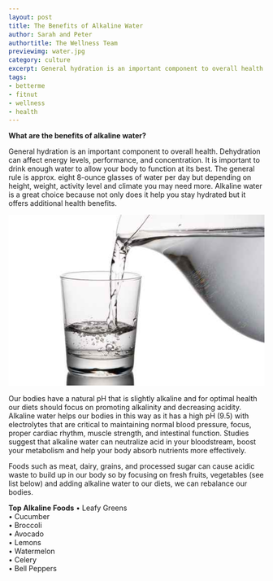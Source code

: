 ```yaml
---
layout: post
title: The Benefits of Alkaline Water
author: Sarah and Peter
authortitle: The Wellness Team
previewimg: water.jpg
category: culture
excerpt: General hydration is an important component to overall health.  Alkaline water is a great choice because not only does it help you stay hydrated but it offers additional health benefits.
tags:
- betterme
- fitnut
- wellness
- health
---
```


<b>What are the benefits of alkaline water?</b>

General hydration is an important component to overall health. Dehydration can affect energy levels, performance, and concentration. It is important to drink enough water to allow your body to function at its best. The general rule is approx. eight 8-ounce glasses of water per day but depending on height, weight, activity level and climate you may need more. Alkaline water is a great choice because not only does it help you stay hydrated but it offers additional health benefits.

![Bottoms up!](/images/water.jpg)

Our bodies have a natural pH that is slightly alkaline and for optimal health our diets should focus on promoting alkalinity and decreasing acidity. Alkaline water helps our bodies in this way as it has a high pH (9.5) with electrolytes that are critical to maintaining normal blood pressure, focus, proper cardiac rhythm, muscle strength, and intestinal function. Studies suggest that alkaline water can neutralize acid in your bloodstream, boost your metabolism and help your body absorb nutrients more effectively. 

Foods such as meat, dairy, grains, and processed sugar can cause acidic waste to build up in our body so by focusing on fresh fruits, vegetables (see list below) and adding alkaline water to our diets, we can rebalance our bodies.

<b>Top Alkaline Foods</b>
•	Leafy Greens<br>
•	Cucumber<br>
•	Broccoli<br>
•	Avocado<br>
•	Lemons<br>
•	Watermelon<br>
•	Celery<br>
•	Bell Peppers<br>
 
